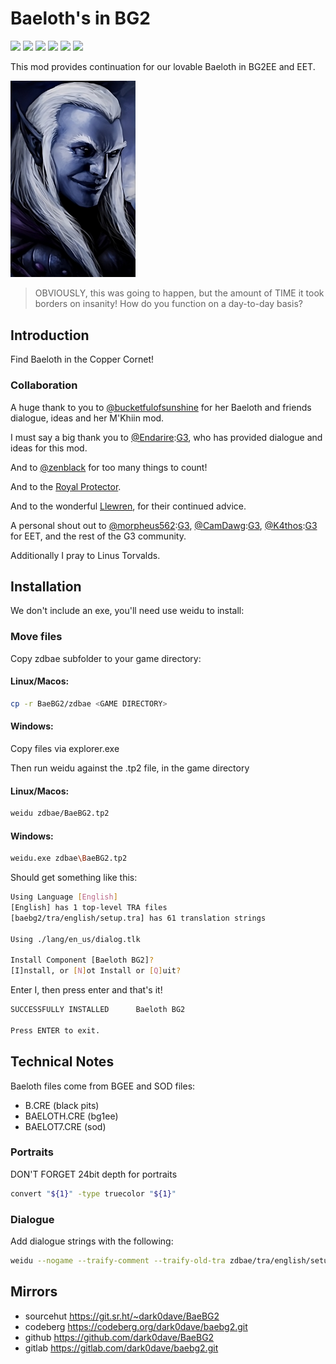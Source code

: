 # Baeloth's in BG2

[![](https://img.shields.io/github/v/release/dark0dave/BaeBg2?style=for-the-badge&&color=%2392403a)](https://github.com/dark0dave/BaeBG2/releases/latest)
[![](https://img.shields.io/badge/Linux-FCC624?style=for-the-badge&logo=linux&logoColor=black)](https://github.com/dark0dave/BaeBG2/releases/latest)
[![](https://img.shields.io/badge/Windows-0078D6?&style=for-the-badge&logoColor=white&logo=git-for-windows)](https://github.com/dark0dave/BaeBG2/releases/latest)
[![](https://img.shields.io/badge/mac%20os-grey?style=for-the-badge&logo=apple&logoColor=white)](https://github.com/dark0dave/BaeBG2/releases/latest)
[![](https://img.shields.io/github/actions/workflow/status/dark0dave/BaeBG2/main.yaml?style=for-the-badge)](https://github.com/dark0dave/BaeBG2/actions/workflows/main.yaml)
[![](https://img.shields.io/github/license/dark0dave/BaeBG2?style=for-the-badge)](./LICENSE)

This mod provides continuation for our lovable Baeloth in BG2EE and EET.

<img src="zdbae/portraits/zdbael.bmp" alt="All right... but NOT because you TOLD me to." width="200"/>

> OBVIOUSLY, this was going to happen, but the amount of TIME it took borders on insanity! How do you function on a day-to-day basis?

## Introduction

Find Baeloth in the Copper Cornet!

### Collaboration

A huge thank to you to [@bucketfulofsunshine](https://github.com/bucketfulofsunshine) for her Baeloth and friends dialogue, ideas and her M'Khiin mod.

I must say a big thank you to [@Endarire](https://github.com/Endarire):[G3](https://www.gibberlings3.net/profile/5772-endarire/), who has provided dialogue and ideas for this mod.

And to [@zenblack](https://github.com/zenblack) for too many things to count!

And to the [Royal Protector](https://github.com/szaumoor).

And to the wonderful [Llewren](https://github.com/Llewren), for their continued advice.

A personal shout out to [@morpheus562](https://github.com/morpheus562):[G3](https://www.gibberlings3.net/profile/11591-morpheus562/), [@CamDawg](https://github.com/CamDawg):[G3](https://www.gibberlings3.net/profile/8-camdawg/), [@K4thos](https://github.com/K4thos):[G3](https://www.gibberlings3.net/profile/6804-k4thos/) for EET, and the rest of the G3 community.

Additionally I pray to Linus Torvalds.

## Installation

We don't include an exe, you'll need use weidu to install:

### Move files

Copy zdbae subfolder to your game directory:

#### Linux/Macos:

```sh
cp -r BaeBG2/zdbae <GAME DIRECTORY>
```

#### Windows:

Copy files via explorer.exe

Then run weidu against the .tp2 file, in the game directory

#### Linux/Macos:
```sh
weidu zdbae/BaeBG2.tp2
```

#### Windows:
```sh
weidu.exe zdbae\BaeBG2.tp2
```

Should get something like this:

```sh
Using Language [English]
[English] has 1 top-level TRA files
[baebg2/tra/english/setup.tra] has 61 translation strings

Using ./lang/en_us/dialog.tlk

Install Component [Baeloth BG2]?
[I]nstall, or [N]ot Install or [Q]uit?
```

Enter I, then press enter and that's it!

```sh
SUCCESSFULLY INSTALLED      Baeloth BG2

Press ENTER to exit.
```

## Technical Notes

Baeloth files come from BGEE and SOD files:

- B.CRE (black pits)
- BAELOTH.CRE (bg1ee)
- BAELOT7.CRE (sod)

### Portraits

DON'T FORGET 24bit depth for portraits

```sh
convert "${1}" -type truecolor "${1}"
```

### Dialogue

Add dialogue strings with the following:

```sh
weidu --nogame --traify-comment --traify-old-tra zdbae/tra/english/setup.tra  --traify zdbae/dialog/<target d file>
```

## Mirrors

- sourcehut https://git.sr.ht/~dark0dave/BaeBG2
- codeberg  https://codeberg.org/dark0dave/baebg2.git
- github    https://github.com/dark0dave/BaeBG2
- gitlab    https://gitlab.com/dark0dave/baebg2.git
